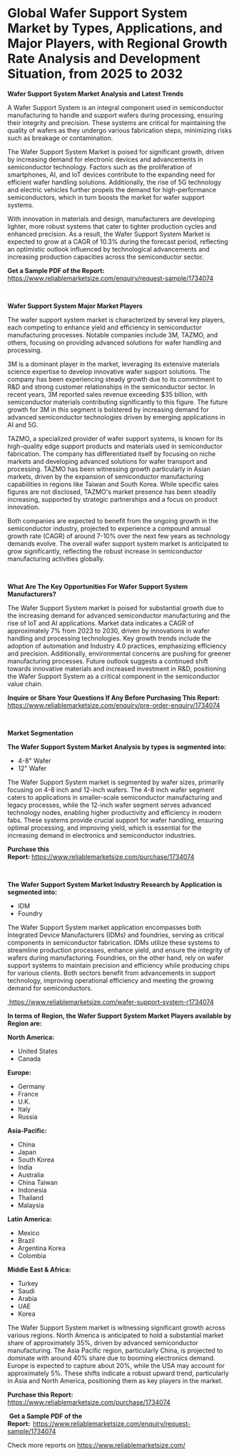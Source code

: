<p><h1>Global Wafer Support System Market by Types, Applications, and Major Players, with Regional Growth Rate Analysis and Development Situation, from 2025 to 2032</h1></p><p><strong>Wafer Support System Market Analysis and Latest Trends</strong></p>
<p><p>A Wafer Support System is an integral component used in semiconductor manufacturing to handle and support wafers during processing, ensuring their integrity and precision. These systems are critical for maintaining the quality of wafers as they undergo various fabrication steps, minimizing risks such as breakage or contamination. </p><p>The Wafer Support System Market is poised for significant growth, driven by increasing demand for electronic devices and advancements in semiconductor technology. Factors such as the proliferation of smartphones, AI, and IoT devices contribute to the expanding need for efficient wafer handling solutions. Additionally, the rise of 5G technology and electric vehicles further propels the demand for high-performance semiconductors, which in turn boosts the market for wafer support systems.</p><p>With innovation in materials and design, manufacturers are developing lighter, more robust systems that cater to tighter production cycles and enhanced precision. As a result, the Wafer Support System Market is expected to grow at a CAGR of 10.3% during the forecast period, reflecting an optimistic outlook influenced by technological advancements and increasing production capacities across the semiconductor sector.</p></p>
<p><strong>Get a Sample PDF of the Report:&nbsp;</strong> <a href="https://www.reliablemarketsize.com/enquiry/request-sample/1734074?utm_campaign=3112&utm_medium=2&utm_source=Github&utm_content=ia&utm_term=06042025&utm_id=wafer-support-system">https://www.reliablemarketsize.com/enquiry/request-sample/1734074</a></p>
<p>&nbsp;</p>
<p><strong>Wafer Support System Major Market Players</strong></p>
<p><p>The wafer support system market is characterized by several key players, each competing to enhance yield and efficiency in semiconductor manufacturing processes. Notable companies include 3M, TAZMO, and others, focusing on providing advanced solutions for wafer handling and processing.</p><p>3M is a dominant player in the market, leveraging its extensive materials science expertise to develop innovative wafer support solutions. The company has been experiencing steady growth due to its commitment to R&D and strong customer relationships in the semiconductor sector. In recent years, 3M reported sales revenue exceeding $35 billion, with semiconductor materials contributing significantly to this figure. The future growth for 3M in this segment is bolstered by increasing demand for advanced semiconductor technologies driven by emerging applications in AI and 5G.</p><p>TAZMO, a specialized provider of wafer support systems, is known for its high-quality edge support products and materials used in semiconductor fabrication. The company has differentiated itself by focusing on niche markets and developing advanced solutions for wafer transport and processing. TAZMO has been witnessing growth particularly in Asian markets, driven by the expansion of semiconductor manufacturing capabilities in regions like Taiwan and South Korea. While specific sales figures are not disclosed, TAZMO's market presence has been steadily increasing, supported by strategic partnerships and a focus on product innovation.</p><p>Both companies are expected to benefit from the ongoing growth in the semiconductor industry, projected to experience a compound annual growth rate (CAGR) of around 7-10% over the next few years as technology demands evolve. The overall wafer support system market is anticipated to grow significantly, reflecting the robust increase in semiconductor manufacturing activities globally.</p></p>
<p>&nbsp;</p>
<p><strong>What Are The Key Opportunities For Wafer Support System Manufacturers?</strong></p>
<p><p>The Wafer Support System market is poised for substantial growth due to the increasing demand for advanced semiconductor manufacturing and the rise of IoT and AI applications. Market data indicates a CAGR of approximately 7% from 2023 to 2030, driven by innovations in wafer handling and processing technologies. Key growth trends include the adoption of automation and Industry 4.0 practices, emphasizing efficiency and precision. Additionally, environmental concerns are pushing for greener manufacturing processes. Future outlook suggests a continued shift towards innovative materials and increased investment in R&D, positioning the Wafer Support System as a critical component in the semiconductor value chain.</p></p>
<p><strong>Inquire or Share Your Questions If Any Before Purchasing This Report:</strong> <a href="https://www.reliablemarketsize.com/enquiry/pre-order-enquiry/1734074?utm_campaign=3112&utm_medium=2&utm_source=Github&utm_content=ia&utm_term=06042025&utm_id=wafer-support-system">https://www.reliablemarketsize.com/enquiry/pre-order-enquiry/1734074</a></p>
<p>&nbsp;</p>
<p><strong>Market Segmentation</strong></p>
<p><strong>The Wafer Support System Market Analysis by types is segmented into:</strong></p>
<p><ul><li>4-8" Wafer</li><li>12" Wafer</li></ul></p>
<p><p>The Wafer Support System market is segmented by wafer sizes, primarily focusing on 4-8 inch and 12-inch wafers. The 4-8 inch wafer segment caters to applications in smaller-scale semiconductor manufacturing and legacy processes, while the 12-inch wafer segment serves advanced technology nodes, enabling higher productivity and efficiency in modern fabs. These systems provide crucial support for wafer handling, ensuring optimal processing, and improving yield, which is essential for the increasing demand in electronics and semiconductor industries.</p></p>
<p><strong>Purchase this Report:&nbsp;</strong><a href="https://www.reliablemarketsize.com/purchase/1734074?utm_campaign=3112&utm_medium=2&utm_source=Github&utm_content=ia&utm_term=06042025&utm_id=wafer-support-system">https://www.reliablemarketsize.com/purchase/1734074</a></p>
<p>&nbsp;</p>
<p><strong>The Wafer Support System Market Industry Research by Application is segmented into:</strong></p>
<p><ul><li>IDM</li><li>Foundry</li></ul></p>
<p><p>The Wafer Support System market application encompasses both Integrated Device Manufacturers (IDMs) and foundries, serving as critical components in semiconductor fabrication. IDMs utilize these systems to streamline production processes, enhance yield, and ensure the integrity of wafers during manufacturing. Foundries, on the other hand, rely on wafer support systems to maintain precision and efficiency while producing chips for various clients. Both sectors benefit from advancements in support technology, improving operational efficiency and meeting the growing demand for semiconductors.</p></p>
<p><a href="https://www.reliablemarketsize.com/wafer-support-system-r1734074?utm_campaign=3112&utm_medium=2&utm_source=Github&utm_content=ia&utm_term=06042025&utm_id=wafer-support-system">&nbsp;https://www.reliablemarketsize.com/wafer-support-system-r1734074</a></p>
<p><strong>In terms of Region, the Wafer Support System Market Players available by Region are:</strong></p>
<p>
    <p> <strong> North America: </strong>
        <ul>
            <li>United States</li>
            <li>Canada</li>
        </ul>
        </p> 
    <p> <strong> Europe: </strong>
        <ul>
            <li>Germany</li>
            <li>France</li>
            <li>U.K.</li>
            <li>Italy</li>
            <li>Russia</li>
        </ul>
        </p> 
    <p> <strong> Asia-Pacific: </strong>
        <ul>
            <li>China</li>
            <li>Japan</li>
            <li>South Korea</li>
            <li>India</li>
            <li>Australia</li>
            <li>China Taiwan</li>
            <li>Indonesia</li>
            <li>Thailand</li>
            <li>Malaysia</li>
        </ul>
        </p> 
    <p> <strong> Latin America: </strong>
        <ul>
            <li>Mexico</li>
            <li>Brazil</li>
            <li>Argentina Korea</li>
            <li>Colombia</li>
        </ul>
        </p> 
    <p> <strong> Middle East & Africa: </strong>
        <ul>
            <li>Turkey</li>
            <li>Saudi</li>
            <li>Arabia</li>
            <li>UAE</li>
            <li>Korea</li>
        </ul>
    </p>
    </p>
<p><p>The Wafer Support System market is witnessing significant growth across various regions. North America is anticipated to hold a substantial market share of approximately 35%, driven by advanced semiconductor manufacturing. The Asia Pacific region, particularly China, is projected to dominate with around 40% share due to booming electronics demand. Europe is expected to capture about 20%, while the USA may account for approximately 5%. These shifts indicate a robust upward trend, particularly in Asia and North America, positioning them as key players in the market.</p></p>
<p><strong>Purchase this Report: </strong><a href="https://www.reliablemarketsize.com/purchase/1734074?utm_campaign=3112&utm_medium=2&utm_source=Github&utm_content=ia&utm_term=06042025&utm_id=wafer-support-system">https://www.reliablemarketsize.com/purchase/1734074</a></p>
<p>&nbsp;<strong>Get a Sample PDF of the Report:&nbsp;&nbsp;</strong><a href="https://www.reliablemarketsize.com/enquiry/request-sample/1734074?utm_campaign=3112&utm_medium=2&utm_source=Github&utm_content=ia&utm_term=06042025&utm_id=wafer-support-system">https://www.reliablemarketsize.com/enquiry/request-sample/1734074</a></p>
<p><strong></strong></p>
<p>Check more reports on <a href="https://www.reliablemarketsize.com/?utm_campaign=3112&utm_medium=2&utm_source=Github&utm_content=ia&utm_term=06042025&utm_id=wafer-support-system">https://www.reliablemarketsize.com/</a></p>